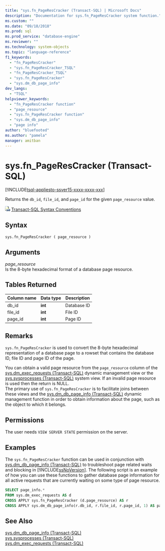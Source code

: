 ```yaml
---
title: "sys.fn_PageResCracker (Transact-SQL) | Microsoft Docs"
description: "Documentation for sys.fn_PageResCracker system function."
ms.custom: ""
ms.date: "09/18/2018"
ms.prod: sql
ms.prod_service: "database-engine"
ms.reviewer: ""
ms.technology: system-objects
ms.topic: "language-reference"
f1_keywords: 
  - "fn_PageResCracker"
  - "sys.fn_PageResCracker_TSQL"
  - "fn_PageResCracker_TSQL"
  - "sys.fn_PageResCracker"
  - "sys.dm_db_page_info"
dev_langs: 
  - "TSQL"
helpviewer_keywords: 
  - "fn_PageResCracker function"
  - "page_resource"
  - "sys.fn_PageResCracker function"
  - "sys.dm_db_page_info"
  - "page info"
author: "bluefooted"
ms.author: "pamela"
manager: amitban
---
```

# sys.fn_PageResCracker (Transact-SQL)
[!INCLUDE[tsql-appliesto-ssver15-xxxx-xxxx-xxx](../../includes/tsql-appliesto-ssver15-xxxx-xxxx-xxx.md)]

Returns the `db_id`, `file_id`, and `page_id` for the given `page_resource` value. 
  
 ![Topic link icon](../../database-engine/configure-windows/media/topic-link.gif "Topic link icon") [Transact-SQL Syntax Conventions](../../t-sql/language-elements/transact-sql-syntax-conventions-transact-sql.md)  
  
## Syntax  
```  
sys.fn_PageResCracker ( page_resource )  
```  
  
## Arguments  
*page_resource*    
Is the 8-byte hexadecimal format of a database page resource.
  
## Tables Returned  
  
|Column name|Data type|Description|  
|-----------------|---------------|-----------------|  
|db_id|**int**|Database ID|  
|file_id|**int**|File ID|  
|page_id|**int**|Page ID|  
  
## Remarks  
`sys.fn_PageResCracker` is used to convert the 8-byte hexadecimal representation of a database page to a rowset that contains the database ID, file ID and page ID of the page.   

You can obtain a valid page resource from the `page_resource` column of the [sys.dm_exec_requests &#40;Transact-SQL&#41;](../../relational-databases/system-dynamic-management-views/sys-dm-exec-requests-transact-sql.md) dynamic management view or the [sys.sysprocesses &#40;Transact-SQL&#41;](../../relational-databases/system-compatibility-views/sys-sysprocesses-transact-sql.md) system view. If an invalid page resource is used then the return is NULL.  
The primary use of `sys.fn_PageResCracker` is to facilitate joins between these views and the [sys.dm_db_page_info &#40;Transact-SQL&#41;](../../relational-databases/system-dynamic-management-views/sys-dm-db-page-info-transact-sql.md) dynamic management function in order to obtain information about the page, such as the object to which it belongs.
  
## Permissions  
The user needs `VIEW SERVER STATE` permission on the server.  
  
## Examples  
The `sys.fn_PageResCracker` function can be used in conjunction with [sys.dm_db_page_info &#40;Transact-SQL&#41;](../../relational-databases/system-dynamic-management-views/sys-dm-db-page-info-transact-sql.md) to troubleshoot page related waits and blocking in [!INCLUDE[ssNoVersion](../../includes/ssnoversion-md.md)].  The following script is an example of how you can use these functions to gather database page information for all active requests that are currently waiting on some type of page resource. 
  
```sql  
SELECT page_info.* 
FROM sys.dm_exec_requests AS d  
CROSS APPLY sys.fn_PageResCracker (d.page_resource) AS r  
CROSS APPLY sys.dm_db_page_info(r.db_id, r.file_id, r.page_id, 1) AS page_info
```  
  
## See Also  
 [sys.dm_db_page_info &#40;Transact-SQL&#41;](../../relational-databases/system-dynamic-management-views/sys-dm-db-page-info-transact-sql.md)  
 [sys.sysprocesses &#40;Transact-SQL&#41;](../../relational-databases/system-compatibility-views/sys-sysprocesses-transact-sql.md)   
 [sys.dm_exec_requests &#40;Transact-SQL&#41;](../../relational-databases/system-dynamic-management-views/sys-dm-exec-requests-transact-sql.md)  
  
  
